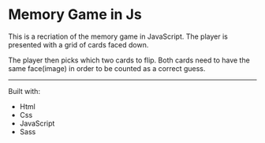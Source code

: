 # Memory Game in Js

This is a recriation of the memory game in JavaScript. The player is presented with a grid of cards faced down.

The player then picks which two cards to flip. Both cards need to have the same face(image) in order to be counted as a correct guess.

---

Built with:

-   Html
-   Css
-   JavaScript
-   Sass
